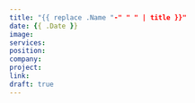 ```yaml
---
title: "{{ replace .Name "-" " " | title }}"
date: {{ .Date }}
image:
services:
position:
company:
project:
link:
draft: true
---
```


